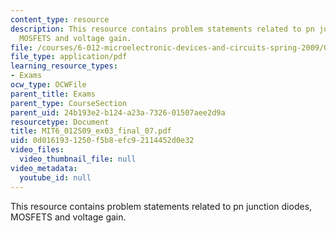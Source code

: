 ```yaml
---
content_type: resource
description: This resource contains problem statements related to pn junction diodes,
  MOSFETS and voltage gain.
file: /courses/6-012-microelectronic-devices-and-circuits-spring-2009/0d0161931250f5b8efc92114452d0e32_MIT6_012S09_ex03_final_07.pdf
file_type: application/pdf
learning_resource_types:
- Exams
ocw_type: OCWFile
parent_title: Exams
parent_type: CourseSection
parent_uid: 24b193e2-b124-a23a-7326-01507aee2d9a
resourcetype: Document
title: MIT6_012S09_ex03_final_07.pdf
uid: 0d016193-1250-f5b8-efc9-2114452d0e32
video_files:
  video_thumbnail_file: null
video_metadata:
  youtube_id: null
---
```

This resource contains problem statements related to pn junction diodes, MOSFETS and voltage gain.

